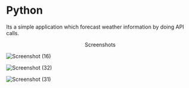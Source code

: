 # Python

Its a simple application which forecast weather information by doing API calls.
<center>Screenshots</center>

   ![Screenshot (16)](https://github.com/Shambhavisinha0504/Python/assets/127407353/f65f6259-332d-4adb-8b92-8e84f8fd4985)


![Screenshot (32)](https://github.com/Shambhavisinha0504/Python/assets/127407353/2a5a93a7-d4d1-48d9-ad2f-b3ae821e97ff)

![Screenshot (31)](https://github.com/Shambhavisinha0504/Python/assets/127407353/3bec826e-65f5-4256-8e93-e4b915f6ecd5)
